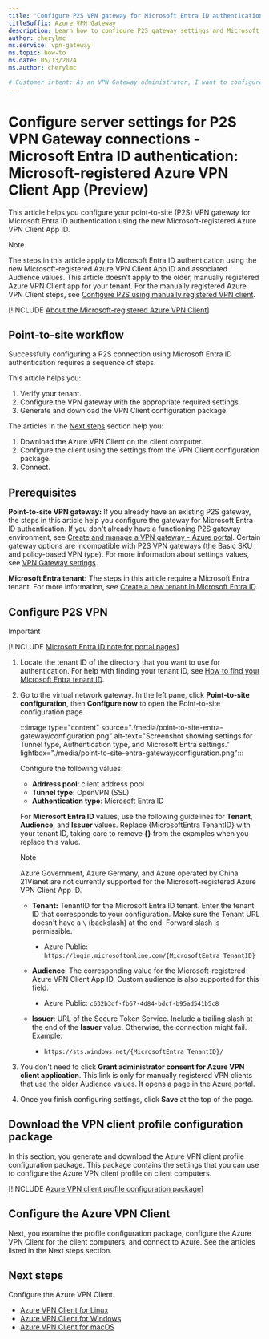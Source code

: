 ```yaml
---
title: 'Configure P2S VPN gateway for Microsoft Entra ID authentication: Microsoft-registered client'
titleSuffix: Azure VPN Gateway
description: Learn how to configure P2S gateway settings and Microsoft Entra ID authentication using Microsoft-registered Azure VPN Client.
author: cherylmc
ms.service: vpn-gateway
ms.topic: how-to
ms.date: 05/13/2024
ms.author: cherylmc

# Customer intent: As an VPN Gateway administrator, I want to configure point-to-site to allow Microsoft Entra ID authentication using the Microsoft-registered Azure VPN Client APP ID.
---
```


# Configure server settings for P2S VPN Gateway connections - Microsoft Entra ID authentication: Microsoft-registered Azure VPN Client App (Preview)

This article helps you configure your point-to-site (P2S) VPN gateway for Microsoft Entra ID authentication using the new Microsoft-registered Azure VPN Client App ID.

> [!NOTE]
> The steps in this article apply to Microsoft Entra ID authentication using the new Microsoft-registered Azure VPN Client App ID and associated Audience values. This article doesn't apply to the older, manually registered Azure VPN Client app for your tenant. For the manually registered Azure VPN Client steps, see [Configure P2S using manually registered VPN client](openvpn-azure-ad-tenant.md).

[!INCLUDE [About the Microsoft-registered Azure VPN Client](../../includes/vpn-gateway-entra-app-id-descriptions.md)]

## Point-to-site workflow

Successfully configuring a P2S connection using Microsoft Entra ID authentication requires a sequence of steps.

This article helps you:

1. Verify your tenant.
1. Configure the VPN gateway with the appropriate required settings.
1. Generate and download the VPN Client configuration package.

The articles in the [Next steps](#next-steps) section help you:

1. Download the Azure VPN Client on the client computer.
1. Configure the client using the settings from the VPN Client configuration package.
1. Connect.

## Prerequisites

**Point-to-site VPN gateway:** If you already have an existing P2S gateway, the steps in this article help you configure the gateway for Microsoft Entra ID authentication. If you don't already have a functioning P2S gateway environment, see [Create and manage a VPN gateway - Azure portal](tutorial-create-gateway-portal.md). Certain gateway options are incompatible with P2S VPN gateways (the Basic SKU and policy-based VPN type). For more information about settings values, see [VPN Gateway settings](vpn-gateway-about-vpn-gateway-settings.md).

**Microsoft Entra tenant:** The steps in this article require a Microsoft Entra tenant. For more information, see [Create a new tenant in Microsoft Entra ID](https://learn.microsoft.com/entra/fundamentals/create-new-tenant).

## Configure P2S VPN

> [!IMPORTANT]
> [!INCLUDE [Microsoft Entra ID note for portal pages](../../includes/vpn-gateway-entra-portal-note.md)]

1. Locate the tenant ID of the directory that you want to use for authentication. For help with finding your tenant ID, see [How to find your Microsoft Entra tenant ID](https://learn.microsoft.com/entra/fundamentals/how-to-find-tenant).

1. Go to the virtual network gateway. In the left pane, click **Point-to-site configuration**, then **Configure now** to open the Point-to-site configuration page.

   :::image type="content" source="./media/point-to-site-entra-gateway/configuration.png" alt-text="Screenshot showing settings for Tunnel type, Authentication type, and Microsoft Entra settings." lightbox="./media/point-to-site-entra-gateway/configuration.png":::

   Configure the following values:

   * **Address pool**: client address pool
   * **Tunnel type:** OpenVPN (SSL)
   * **Authentication type**: Microsoft Entra ID

   For **Microsoft Entra ID** values, use the following guidelines for **Tenant**, **Audience**, and **Issuer** values. Replace {MicrosoftEntra TenantID} with your tenant ID, taking care to remove **{}** from the examples when you replace this value.

   > [!NOTE]
   > Azure Government, Azure Germany, and Azure operated by China 21Vianet are not currently supported for the Microsoft-registered Azure VPN Client App ID.
   >
  
   * **Tenant:** TenantID for the Microsoft Entra ID tenant. Enter the tenant ID that corresponds to your configuration. Make sure the Tenant URL doesn't have a `\` (backslash) at the end. Forward slash is permissible.

      * Azure Public: `https://login.microsoftonline.com/{MicrosoftEntra TenantID}`

   * **Audience**: The corresponding value for the Microsoft-registered Azure VPN Client App ID. Custom audience is also supported for this field.

     * Azure Public: `c632b3df-fb67-4d84-bdcf-b95ad541b5c8`

   * **Issuer**: URL of the Secure Token Service. Include a trailing slash at the end of the **Issuer** value. Otherwise, the connection might fail. Example:

     * `https://sts.windows.net/{MicrosoftEntra TenantID}/`

1. You don't need to click **Grant administrator consent for Azure VPN client application**. This link is only for manually registered VPN clients that use the older Audience values. It opens a page in the Azure portal.
1. Once you finish configuring settings, click **Save** at the top of the page.

## Download the VPN client profile configuration package

In this section, you generate and download the Azure VPN client profile configuration package. This package contains the settings that you can use to configure the Azure VPN client profile on client computers.

[!INCLUDE [Azure VPN client profile configuration package](../../includes/vpn-gateway-point-to-site-client-package-download.md)]

## Configure the Azure VPN Client

Next, you examine the profile configuration package, configure the Azure VPN Client for the client computers, and connect to Azure. See the articles listed in the Next steps section.

## Next steps

Configure the Azure VPN Client.

* [Azure VPN Client for Linux](point-to-site-entra-vpn-client-linux.md)
* [Azure VPN Client for Windows](point-to-site-entra-vpn-client-windows.md)
* [Azure VPN Client for macOS](point-to-site-entra-vpn-client-mac.md)